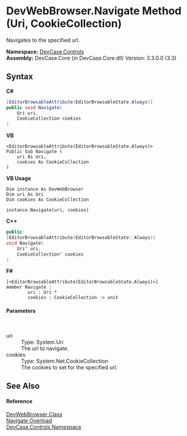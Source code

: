 # DevWebBrowser.Navigate Method (Uri, CookieCollection)
 

Navigates to the specified url.

**Namespace:**&nbsp;<a href="N_DevCase_Controls">DevCase.Controls</a><br />**Assembly:**&nbsp;DevCase.Core (in DevCase.Core.dll) Version: 3.3.0.0 (3.3)

## Syntax

**C#**<br />
``` C#
[EditorBrowsableAttribute(EditorBrowsableState.Always)]
public void Navigate(
	Uri uri,
	CookieCollection cookies
)
```

**VB**<br />
``` VB
<EditorBrowsableAttribute(EditorBrowsableState.Always)>
Public Sub Navigate ( 
	uri As Uri,
	cookies As CookieCollection
)
```

**VB Usage**<br />
``` VB Usage
Dim instance As DevWebBrowser
Dim uri As Uri
Dim cookies As CookieCollection

instance.Navigate(uri, cookies)
```

**C++**<br />
``` C++
public:
[EditorBrowsableAttribute(EditorBrowsableState::Always)]
void Navigate(
	Uri^ uri, 
	CookieCollection^ cookies
)
```

**F#**<br />
``` F#
[<EditorBrowsableAttribute(EditorBrowsableState.Always)>]
member Navigate : 
        uri : Uri * 
        cookies : CookieCollection -> unit 

```


#### Parameters
&nbsp;<dl><dt>uri</dt><dd>Type: System.Uri<br />The url to navigate.</dd><dt>cookies</dt><dd>Type: System.Net.CookieCollection<br />The cookies to set for the specified url.</dd></dl>

## See Also


#### Reference
<a href="T_DevCase_Controls_DevWebBrowser">DevWebBrowser Class</a><br /><a href="Overload_DevCase_Controls_DevWebBrowser_Navigate">Navigate Overload</a><br /><a href="N_DevCase_Controls">DevCase.Controls Namespace</a><br />